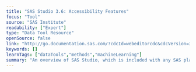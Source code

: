 ```yaml
---
title: "SAS Studio 3.6: Accessibility Features"
focus: "Tool"
source: "SAS Institute"
readability: ["Expert"]
type: "Data Tool Resource"
openSource: false
link: "http://go.documentation.sas.com/?cdcId=webeditorcdc&cdcVersion=3.6&docsetId=webeditora11y&docsetTarget=sasstudioa11ywinosx.htm&locale=en"
keywords: []
learnTags: ["dataTools","methods","machineLearning"]
summary: "An overview of SAS Studio, which is included with any SAS platform and supports a powerful set of keyboard commands, customizable visual settings and compatibility with assistive technologies.  "
---
```

